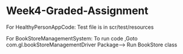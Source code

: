 # Week4-Graded-Assignment
For HealthyPersonAppCode: Test file is in scr/test/resources

For BookStoreManagementSystem: To run code ,Goto com.gl.bookStoreManagementDriver Package--> Run BookStore class
